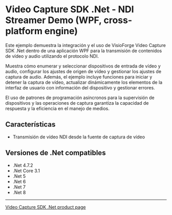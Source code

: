 # Video Capture SDK .Net - NDI Streamer Demo (WPF, cross-platform engine)

Este ejemplo demuestra la integración y el uso de VisioForge Video Capture SDK .Net dentro de una aplicación WPF para la transmisión de contenidos de vídeo y audio utilizando el protocolo NDI.

Muestra cómo enumerar y seleccionar dispositivos de entrada de vídeo y audio, configurar los ajustes de origen de vídeo y gestionar los ajustes de captura de audio. Además, el ejemplo incluye funciones para iniciar y detener la captura de vídeo, actualizar dinámicamente los elementos de la interfaz de usuario con información del dispositivo y gestionar errores.

El uso de patrones de programación asíncronos para la supervisión de dispositivos y las operaciones de captura garantiza la capacidad de respuesta y la eficiencia en el manejo de medios.

## Características

- Transmisión de vídeo NDI desde la fuente de captura de vídeo

## Versiones de .Net compatibles

- .Net 4.7.2
- .Net Core 3.1
- .Net 5
- .Net 6
- .Net 7
- .Net 8

---

[Video Capture SDK .Net product page](https://www.visioforge.com/video-capture-sdk-net)
